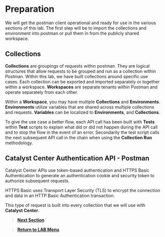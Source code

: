 # Preparation

We will get the postman client operational and ready for use in the various sections of this lab. The first step will be to import the collections and environment into postman or pull them in from the publicly shared workspace.

## Collections

**Collections** are groupings of requests within postman. They are logical structures that allow requests to be grouped and run as a collection within Postman. Within this lab, we have built collections around specific use cases. Each collection can be exported and imported separately or together within a workspace. **Workspaces** are separate tenants within Postman and operate separately from each other. 

Within a **Workspace**, you may have multiple **Collections** and **Environments**. **Environments** utilize variables that are shared across multiple collections and requests. **Variables** can be localized to **Environments**, and **Collections**.

To give the use case a better flow, each API call has been built with **Tests** within **Test** scripts to explain what did or did not happen during the API call and to stop the flow in the event of an error. Secondarily the test script calls the next subsequent API call in the chain when using the **Collection Run** methodology.

## Catalyst Center Authentication API - Postman

Catalyst Center APIs use token-based authentication and HTTPS Basic Authentication to generate an authentication cookie and security token to authorize subsequent requests.

HTTPS Basic uses Transport Layer Security (TLS) to encrypt the connection and data in an HTTP Basic Authentication transaction.

This type of request is built into every collection that we will use with **Catalyst Center**.

> [**Next Section**](./03-postman.md)

> [**Return to LAB Menu**](../README.md)